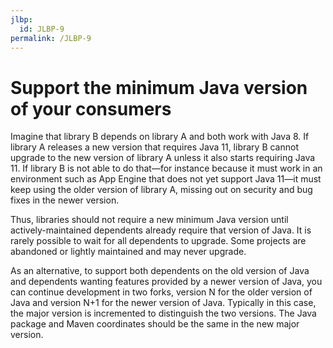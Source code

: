 ```yaml
---
jlbp:
  id: JLBP-9
permalink: /JLBP-9
---
```

# Support the minimum Java version of your consumers

Imagine that library B depends on library A and both work with Java 8.
If library A releases a new version that requires Java 11, library B cannot upgrade
to the new version of library A unless it also starts requiring Java 11. 
If library B is not able to do that—for instance because it must work in an environment
such as App Engine that does not yet support Java 11—it must keep using the older
version of library A, missing out on security and bug fixes in the newer version.

Thus, libraries should not require a new minimum Java version until
actively-maintained dependents already require that version of Java.
It is rarely possible to wait for all dependents to upgrade.
Some projects are abandoned or lightly maintained and may never upgrade.

As an alternative, to support both dependents on the old version of
Java and dependents wanting features provided by a newer version of Java, 
you can continue development in two forks, version N for the older version of
Java and version N+1 for the newer version of Java. Typically in this case,
the major version is incremented to distinguish the two versions.
The Java package and Maven coordinates should be the same in the new major version.
